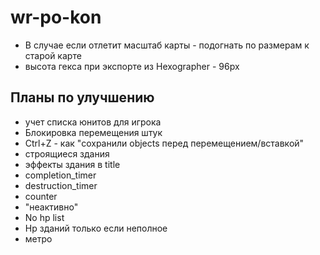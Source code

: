 # wr-po-kon

* В случае если отлетит масштаб карты - подогнать по размерам к старой карте
* высота гекса при экспорте из Hexographer - 96px

## Планы по улучшению
* учет списка юнитов для игрока
* Блокировка перемещения штук
* Ctrl+Z - как "сохранили objects перед перемещением/вставкой"
* строящиеся здания
* эффекты здания в title
* completion_timer
* destruction_timer
* counter
* "неактивно"
* No hp list
* Hp зданий только если неполное
* метро